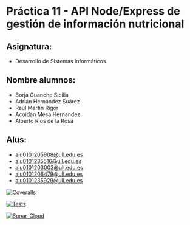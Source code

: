 # Práctica 11 - API Node/Express de gestión de información nutricional

## Asignatura:

  * Desarrollo de Sistemas Informáticos

## Nombre alumnos:

  * Borja Guanche Sicilia
  * Adrián Hernández Suárez
  * Raúl Martín Rigor
  * Acoidan Mesa Hernandez
  * Alberto Ríos de la Rosa

## Alus:

  * alu0101205908@ull.edu.es
  * alu0101235516@ull.edu.es
  * alu0101203003@ull.edu.es
  * alu0101206479@ull.edu.es
  * alu0101235929@ull.edu.es


[![Coveralls](https://github.com/ULL-ESIT-INF-DSI-2021/ull-esit-inf-dsi-20-21-prct11-menu-api-grupo-q/actions/workflows/coveralls.yml/badge.svg)](https://github.com/ULL-ESIT-INF-DSI-2021/ull-esit-inf-dsi-20-21-prct11-menu-api-grupo-q/actions/workflows/coveralls.yml)

[![Tests](https://github.com/ULL-ESIT-INF-DSI-2021/ull-esit-inf-dsi-20-21-prct11-menu-api-grupo-q/actions/workflows/tests.yml/badge.svg)](https://github.com/ULL-ESIT-INF-DSI-2021/ull-esit-inf-dsi-20-21-prct11-menu-api-grupo-q/actions/workflows/tests.yml)

[![Sonar-Cloud](https://github.com/ULL-ESIT-INF-DSI-2021/ull-esit-inf-dsi-20-21-prct11-menu-api-grupo-q/actions/workflows/sonarcloud.yml/badge.svg)](https://github.com/ULL-ESIT-INF-DSI-2021/ull-esit-inf-dsi-20-21-prct11-menu-api-grupo-q/actions/workflows/sonarcloud.yml)
